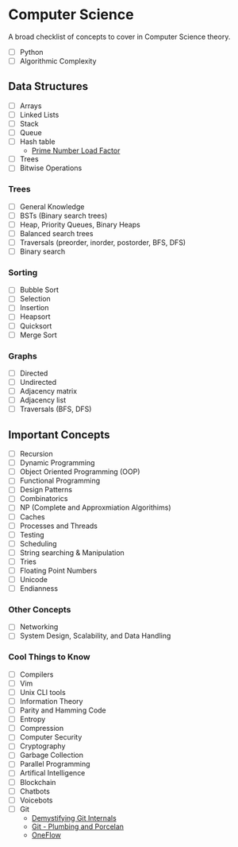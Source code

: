 # Computer Science
A broad checklist of concepts to cover in Computer Science theory.

- [ ] Python
- [ ] Algorithmic Complexity

## Data Structures
- [ ] Arrays
- [ ] Linked Lists
- [ ] Stack
- [ ] Queue
- [ ] Hash table
    + [Prime Number Load Factor](https://cs.stackexchange.com/questions/11029/why-is-it-best-to-use-a-prime-number-as-a-mod-in-a-hashing-function)
- [ ] Trees
- [ ] Bitwise Operations

### Trees
- [ ] General Knowledge
- [ ] BSTs (Binary search trees)
- [ ] Heap, Priority Queues, Binary Heaps
- [ ] Balanced search trees
- [ ] Traversals (preorder, inorder, postorder, BFS, DFS)
- [ ] Binary search

### Sorting
- [ ] Bubble Sort
- [ ] Selection
- [ ] Insertion
- [ ] Heapsort
- [ ] Quicksort
- [ ] Merge Sort

### Graphs
- [ ] Directed
- [ ] Undirected
- [ ] Adjacency matrix
- [ ] Adjacency list
- [ ] Traversals (BFS, DFS)

## Important Concepts
- [ ] Recursion
- [ ] Dynamic Programming
- [ ] Object Oriented Programming (OOP)
- [ ] Functional Programming
- [ ] Design Patterns
- [ ] Combinatorics
- [ ] NP (Complete and Approxmiation Algorithims)
- [ ] Caches
- [ ] Processes and Threads
- [ ] Testing
- [ ] Scheduling
- [ ] String searching & Manipulation
- [ ] Tries
- [ ] Floating Point Numbers
- [ ] Unicode
- [ ] Endianness

### Other Concepts
- [ ] Networking
- [ ] System Design, Scalability, and Data Handling

### Cool Things to Know
- [ ] Compilers
- [ ] Vim
- [ ] Unix CLI tools
- [ ] Information Theory
- [ ] Parity and Hamming Code
- [ ] Entropy
- [ ] Compression
- [ ] Computer Security
- [ ] Cryptography
- [ ] Garbage Collection
- [ ] Parallel Programming
- [ ] Artifical Intelligence
- [ ] Blockchain
- [ ] Chatbots
- [ ] Voicebots
- [ ] Git
    + [Demystifying Git Internals](https://medium.com/@pawan_rawal/demystifying-git-internals-a004f0425a70)
    + [Git - Plumbing and Porcelan](https://git-scm.com/book/en/v2/Git-Internals-Plumbing-and-Porcelain)
    + [OneFlow](http://endoflineblog.com/oneflow-a-git-branching-model-and-workflow)

